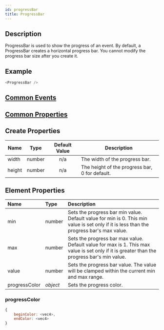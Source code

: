 ```yaml
---
id: progressBar
title: ProgressBar
---
```

## Description
ProgressBar is used to show the progress of an event. By default, a ProgressBar creates a horizontal progress bar. You cannot modify the progress bar size after you create it.

## Example

```javascript
<ProgressBar />
```

## [Common Events](../types/Events.md)

## [Common Properties](../types/Properties.md)

## Create Properties

| Name   | Type   | Default Value | Description                                    |
| ------ | ------ | :-----------: | ---------------------------------------------- |
| width  | number |      n/a      | The width of the progress bar.                 |
| height | number |      n/a      | The height of the progress bar, 0 for default. |

## Element Properties

| Name          | Type     | Description                                                                                                                                 |
| :------------ | :------- | :------------------------------------------------------------------------------------------------------------------------------------------ |
| min           | number   | Sets the progress bar min value. Default value for min is 0. This min value is set only if it is less than the progress bar's max value.    |
| max           | number   | Sets the progress bar max value. Default value for max is 1. This max value is set only if it is greater than the progress bar's min value. |
| value         | number   | Sets the progress bar value. The value will be clamped within the current min and max range.                                                |
| progressColor | _object_ | Sets the progress color.                                                                                                                    |

### progressColor

```javascript
{
    beginColor: <vec4>,
    endColor: <vec4>
}
```
